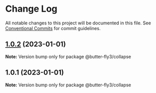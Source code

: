 # Change Log

All notable changes to this project will be documented in this file.
See [Conventional Commits](https://conventionalcommits.org) for commit guidelines.

## [1.0.2](https://github.com/it-fuhao/butter-fly2/compare/@butter-fly3/collapse@1.0.1...@butter-fly3/collapse@1.0.2) (2023-01-01)

**Note:** Version bump only for package @butter-fly3/collapse





## 1.0.1 (2023-01-01)

**Note:** Version bump only for package @butter-fly3/collapse

